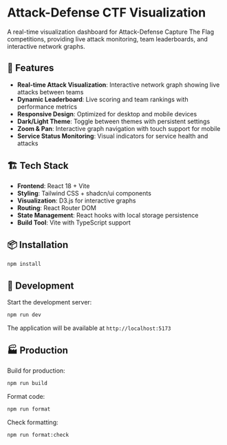 # Attack-Defense CTF Visualization

A real-time visualization dashboard for Attack-Defense Capture The Flag competitions, providing live attack monitoring, team leaderboards, and interactive network graphs.

## 🚀 Features

- **Real-time Attack Visualization**: Interactive network graph showing live attacks between teams
- **Dynamic Leaderboard**: Live scoring and team rankings with performance metrics
- **Responsive Design**: Optimized for desktop and mobile devices
- **Dark/Light Theme**: Toggle between themes with persistent settings
- **Zoom & Pan**: Interactive graph navigation with touch support for mobile
- **Service Status Monitoring**: Visual indicators for service health and attacks

## 🏗️ Tech Stack

- **Frontend**: React 18 + Vite
- **Styling**: Tailwind CSS + shadcn/ui components
- **Visualization**: D3.js for interactive graphs
- **Routing**: React Router DOM
- **State Management**: React hooks with local storage persistence
- **Build Tool**: Vite with TypeScript support

## 📦 Installation

```bash
npm install
```

## 🔧 Development

Start the development server:

```bash
npm run dev
```

The application will be available at `http://localhost:5173`

## 🏭 Production

Build for production:

```bash
npm run build
```

Format code:

```bash
npm run format
```

Check formatting:

```bash
npm run format:check
```